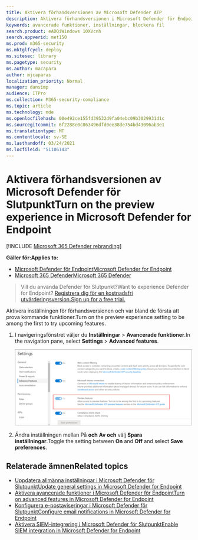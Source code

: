 ```yaml
---
title: Aktivera förhandsversionen av Microsoft Defender ATP
description: Aktivera förhandsversionen i Microsoft Defender för Endpoint om du vill prova kommande funktioner.
keywords: avancerade funktioner, inställningar, blockera fil
search.product: eADQiWindows 10XVcnh
search.appverid: met150
ms.prod: m365-security
ms.mktglfcycl: deploy
ms.sitesec: library
ms.pagetype: security
ms.author: macapara
author: mjcaparas
localization_priority: Normal
manager: dansimp
audience: ITPro
ms.collection: M365-security-compliance
ms.topic: article
ms.technology: mde
ms.openlocfilehash: 00e492ce155fd39532d9fa04ebc09b3029931d1c
ms.sourcegitcommit: 6f2288e0c863496dfd0ee38de754bd43096ab3e1
ms.translationtype: MT
ms.contentlocale: sv-SE
ms.lasthandoff: 03/24/2021
ms.locfileid: "51186143"
---
```

# <a name="turn-on-the-preview-experience-in-microsoft-defender-for-endpoint"></a><span data-ttu-id="35954-104">Aktivera förhandsversionen av Microsoft Defender för Slutpunkt</span><span class="sxs-lookup"><span data-stu-id="35954-104">Turn on the preview experience in Microsoft Defender for Endpoint</span></span>

[!INCLUDE [Microsoft 365 Defender rebranding](../../includes/microsoft-defender.md)]

<span data-ttu-id="35954-105">**Gäller för:**</span><span class="sxs-lookup"><span data-stu-id="35954-105">**Applies to:**</span></span>
- [<span data-ttu-id="35954-106">Microsoft Defender för Endpoint</span><span class="sxs-lookup"><span data-stu-id="35954-106">Microsoft Defender for Endpoint</span></span>](https://go.microsoft.com/fwlink/p/?linkid=2154037)
- [<span data-ttu-id="35954-107">Microsoft 365 Defender</span><span class="sxs-lookup"><span data-stu-id="35954-107">Microsoft 365 Defender</span></span>](https://go.microsoft.com/fwlink/?linkid=2118804)


><span data-ttu-id="35954-108">Vill du använda Defender för Slutpunkt?</span><span class="sxs-lookup"><span data-stu-id="35954-108">Want to experience Defender for Endpoint?</span></span> [<span data-ttu-id="35954-109">Registrera dig för en kostnadsfri utvärderingsversion.</span><span class="sxs-lookup"><span data-stu-id="35954-109">Sign up for a free trial.</span></span>](https://www.microsoft.com/microsoft-365/windows/microsoft-defender-atp?ocid=docs-wdatp-previewsettings-abovefoldlink)

<span data-ttu-id="35954-110">Aktivera inställningen för förhandsversionen och var bland de första att prova kommande funktioner.</span><span class="sxs-lookup"><span data-stu-id="35954-110">Turn on the preview experience setting to be among the first to try upcoming features.</span></span>

1. <span data-ttu-id="35954-111">I navigeringsfönstret väljer du **Inställningar**  >  **Avancerade funktioner**.</span><span class="sxs-lookup"><span data-stu-id="35954-111">In the navigation pane, select **Settings** > **Advanced features**.</span></span>

    ![Bild av inställningar och förhandsgranskning](images/atp-preview-features.png)


2. <span data-ttu-id="35954-113">Ändra inställningen mellan På **och** **Av och** välj **Spara inställningar**.</span><span class="sxs-lookup"><span data-stu-id="35954-113">Toggle the setting between **On** and **Off** and select **Save preferences**.</span></span>

## <a name="related-topics"></a><span data-ttu-id="35954-114">Relaterade ämnen</span><span class="sxs-lookup"><span data-stu-id="35954-114">Related topics</span></span>
- [<span data-ttu-id="35954-115">Uppdatera allmänna inställningar i Microsoft Defender för Slutpunkt</span><span class="sxs-lookup"><span data-stu-id="35954-115">Update general settings in Microsoft Defender for Endpoint</span></span>](data-retention-settings.md)
- [<span data-ttu-id="35954-116">Aktivera avancerade funktioner i Microsoft Defender för Endpoint</span><span class="sxs-lookup"><span data-stu-id="35954-116">Turn on advanced features in Microsoft Defender for Endpoint</span></span>](advanced-features.md)
- [<span data-ttu-id="35954-117">Konfigurera e-postaviseringar i Microsoft Defender för Slutpunkt</span><span class="sxs-lookup"><span data-stu-id="35954-117">Configure email notifications in Microsoft Defender for Endpoint</span></span>](configure-email-notifications.md)
- [<span data-ttu-id="35954-118">Aktivera SIEM-integrering i Microsoft Defender för Slutpunkt</span><span class="sxs-lookup"><span data-stu-id="35954-118">Enable SIEM integration in Microsoft Defender for Endpoint</span></span>](enable-siem-integration.md)

